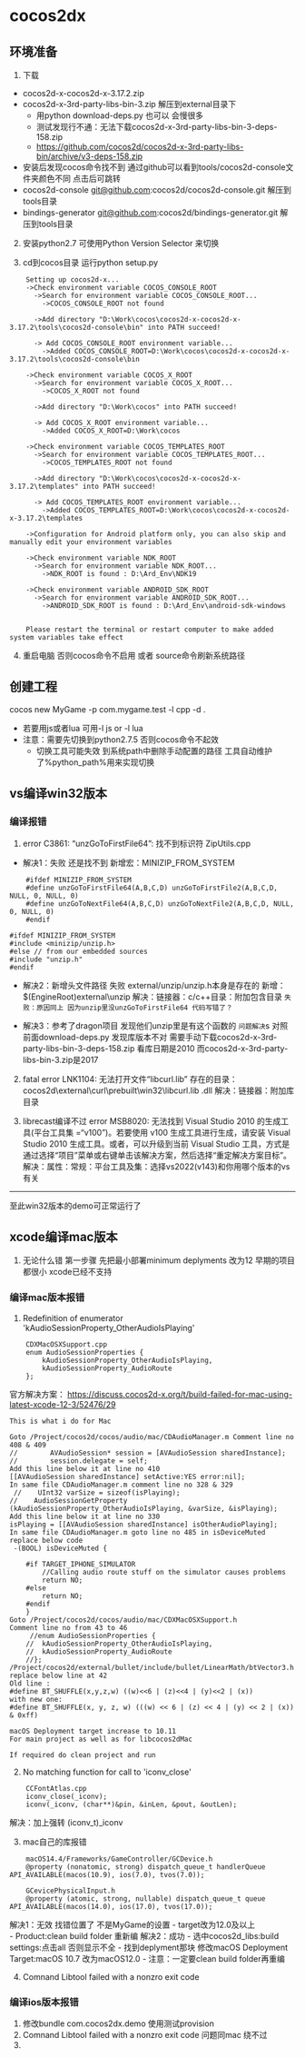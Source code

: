# cocos2dx



## 环境准备
1. 下载
- cocos2d-x-cocos2d-x-3.17.2.zip
- cocos2d-x-3rd-party-libs-bin-3.zip 解压到external目录下
	- 用python download-deps.py 也可以 会慢很多
	- 测试发现行不通：无法下载cocos2d-x-3rd-party-libs-bin-3-deps-158.zip 
	- https://github.com/cocos2d/cocos2d-x-3rd-party-libs-bin/archive/v3-deps-158.zip
- 安装后发现cocos命令找不到 通过github可以看到tools/cocos2d-console文件夹颜色不同 点击后可跳转
- cocos2d-console git@github.com:cocos2d/cocos2d-console.git 解压到tools目录
- bindings-generator git@github.com:cocos2d/bindings-generator.git 解压到tools目录


2. 安装python2.7 
可使用Python Version Selector 来切换

3. cd到cocos目录 运行python setup.py
```
	Setting up cocos2d-x...
    ->Check environment variable COCOS_CONSOLE_ROOT
      ->Search for environment variable COCOS_CONSOLE_ROOT...
        ->COCOS_CONSOLE_ROOT not found

      ->Add directory "D:\Work\cocos\cocos2d-x-cocos2d-x-3.17.2\tools\cocos2d-console\bin" into PATH succeed!

      -> Add COCOS_CONSOLE_ROOT environment variable...
        ->Added COCOS_CONSOLE_ROOT=D:\Work\cocos\cocos2d-x-cocos2d-x-3.17.2\tools\cocos2d-console\bin

    ->Check environment variable COCOS_X_ROOT
      ->Search for environment variable COCOS_X_ROOT...
        ->COCOS_X_ROOT not found

      ->Add directory "D:\Work\cocos" into PATH succeed!

      -> Add COCOS_X_ROOT environment variable...
        ->Added COCOS_X_ROOT=D:\Work\cocos

    ->Check environment variable COCOS_TEMPLATES_ROOT
      ->Search for environment variable COCOS_TEMPLATES_ROOT...
        ->COCOS_TEMPLATES_ROOT not found

      ->Add directory "D:\Work\cocos\cocos2d-x-cocos2d-x-3.17.2\templates" into PATH succeed!

      -> Add COCOS_TEMPLATES_ROOT environment variable...
        ->Added COCOS_TEMPLATES_ROOT=D:\Work\cocos\cocos2d-x-cocos2d-x-3.17.2\templates

    ->Configuration for Android platform only, you can also skip and manually edit your environment variables

    ->Check environment variable NDK_ROOT
      ->Search for environment variable NDK_ROOT...
        ->NDK_ROOT is found : D:\Ard_Env\NDK19

    ->Check environment variable ANDROID_SDK_ROOT
      ->Search for environment variable ANDROID_SDK_ROOT...
        ->ANDROID_SDK_ROOT is found : D:\Ard_Env\android-sdk-windows


    Please restart the terminal or restart computer to make added system variables take effect
```

4. 重启电脑 否则cocos命令不启用 或者 source命令刷新系统路径


## 创建工程
cocos new MyGame -p com.mygame.test -l cpp -d .
- 若要用js或者lua 可用-l js or -l lua
- 注意：需要先切换到python2.7.5 否则cocos命令不起效
	- 切换工具可能失效 到系统path中删除手动配置的路径 工具自动维护了%python_path%用来实现切换



## vs编译win32版本

### 编译报错
1.  error C3861: “unzGoToFirstFile64”: 找不到标识符
ZipUtils.cpp
- 解决1：失败 还是找不到
新增宏：MINIZIP_FROM_SYSTEM
```
	#ifdef MINIZIP_FROM_SYSTEM
    #define unzGoToFirstFile64(A,B,C,D) unzGoToFirstFile2(A,B,C,D, NULL, 0, NULL, 0)
    #define unzGoToNextFile64(A,B,C,D) unzGoToNextFile2(A,B,C,D, NULL, 0, NULL, 0)
    #endif
```

```
#ifdef MINIZIP_FROM_SYSTEM
#include <minizip/unzip.h>
#else // from our embedded sources
#include "unzip.h"
#endif
```

- 解决2：新增头文件路径 失败
external/unzip/unzip.h本身是存在的
新增：$(EngineRoot)external\unzip
解决：链接器：c/c++目录：附加包含目录
`失败：原因同上 因为unzip里没unzGoToFirstFile64 代码写错了？`

- 解决3：参考了dragon项目 发现他们unzip里是有这个函数的 `问题解决`s
	对照前面download-deps.py 发现库版本不对 需要手动下载cocos2d-x-3rd-party-libs-bin-3-deps-158.zip 看库日期是2010 
	而cocos2d-x-3rd-party-libs-bin-3.zip是2017


2. fatal error LNK1104: 无法打开文件“libcurl.lib”
存在的目录：cocos2d\external\curl\prebuilt\win32\libcurl.lib .dll
解决：链接器：附加库目录

3. librecast编译不过
error MSB8020: 无法找到 Visual Studio 2010 的生成工具(平台工具集 =“v100”)。若要使用 v100 生成工具进行生成，请安装 Visual Studio 2010 生成工具。或者，可以升级到当前 Visual Studio 工具，方式是通过选择“项目”菜单或右键单击该解决方案，然后选择“重定解决方案目标”。
解决：属性：常规：平台工具及集：选择vs2022(v143)和你用哪个版本的vs有关

---
至此win32版本的demo可正常运行了




## xcode编译mac版本
1. 无论什么错 第一步骤 先把最小部署minimum deplyments 改为12 早期的项目都很小 xcode已经不支持


### 编译mac版本报错
1. Redefinition of enumerator 'kAudioSessionProperty_OtherAudioIsPlaying'
```
	CDXMacOSXSupport.cpp
	enum AudioSessionProperties { 	
		kAudioSessionProperty_OtherAudioIsPlaying, 	
		kAudioSessionProperty_AudioRoute	 
	};
```
官方解决方案：
https://discuss.cocos2d-x.org/t/build-failed-for-mac-using-latest-xcode-12-3/52476/29
```
This is what i do for Mac

Goto /Project/cocos2d/cocos/audio/mac/CDAudioManager.m Comment line no 408 & 409
//        AVAudioSession* session = [AVAudioSession sharedInstance];
//        session.delegate = self;
Add this line below it at line no 410
[[AVAudioSession sharedInstance] setActive:YES error:nil];
In same file CDAudioManager.m comment line no 328 & 329
 //    UInt32 varSize = sizeof(isPlaying);
//    AudioSessionGetProperty (kAudioSessionProperty_OtherAudioIsPlaying, &varSize, &isPlaying);
Add this line below it at line no 330
isPlaying = [[AVAudioSession sharedInstance] isOtherAudioPlaying]; 
In same file CDAudioManager.m goto line no 485 in isDeviceMuted
replace below code
 -(BOOL) isDeviceMuted {

	#if TARGET_IPHONE_SIMULATOR
	    //Calling audio route stuff on the simulator causes problems
	    return NO;
	#else
	    return NO;
	#endif
	}
Goto /Project/cocos2d/cocos/audio/mac/CDXMacOSXSupport.h
Comment line no from 43 to 46
	 //enum AudioSessionProperties {
	//	kAudioSessionProperty_OtherAudioIsPlaying,
	//	kAudioSessionProperty_AudioRoute
	//};
/Project/cocos2d/external/bullet/include/bullet/LinearMath/btVector3.h
replace below line at 42
Old line :
#define BT_SHUFFLE(x,y,z,w) ((w)<<6 | (z)<<4 | (y)<<2 | (x))
with new one:
#define BT_SHUFFLE(x, y, z, w) (((w) << 6 | (z) << 4 | (y) << 2 | (x)) & 0xff)

macOS Deployment target increase to 10.11
For main project as well as for libcocos2dMac

If required do clean project and run
```

2. No matching function for call to 'iconv_close'
```
	CCFontAtlas.cpp
	iconv_close(_iconv);
	iconv(_iconv, (char**)&pin, &inLen, &pout, &outLen);
```
解决：加上强转 (iconv_t)_iconv

3. mac自己的库报错
```
	macOS14.4/Frameworks/GameController/GCDevice.h
	@property (nonatomic, strong) dispatch_queue_t handlerQueue API_AVAILABLE(macos(10.9), ios(7.0), tvos(7.0));
	
	GCevicePhysicalInput.h
	@property (atomic, strong, nullable) dispatch_queue_t queue API_AVAILABLE(macos(14.0), ios(17.0), tvos(17.0));
```
解决1：无效 找错位置了 不是MyGame的设置
	- target改为12.0及以上  
	- Product:clean build folder 重新编
解决2：成功 
	- 选中cocos2d_libs:build settings:点击all 否则显示不全
	- 找到deplyment那块 修改macOS Deployment Target:macOS 10.7 改为macOS12.0
	- 注意：一定要clean build folder再重编
	
	
4. Comnand Libtool failed with a nonzro exit code


### 编译ios版本报错
1. 修改bundle com.cocos2dx.demo 使用测试provision
2. Comnand Libtool failed with a nonzro exit code 问题同mac 绕不过
3. 










































